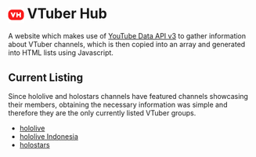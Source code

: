 # <img style="height: 2rem; vertical-align:middle" src="./docs/img/favicon.svg"> VTuber Hub
A website which makes use of [YouTube Data API v3](https://developers.google.com/youtube/v3) to gather information about VTuber channels, which is then copied into an array and generated into HTML lists using Javascript.

## Current Listing

Since hololive and holostars channels have featured channels showcasing their members, obtaining the necessary information was simple and therefore they are the only currently listed VTuber groups.

* [hololive](https://www.youtube.com/channel/UCJFZiqLMntJufDCHc6bQixg)
* [hololive Indonesia](https://www.youtube.com/channel/UCfrWoRGlawPQDQxxeIDRP0Q)
* [holostars](https://www.youtube.com/channel/UCWsfcksUUpoEvhia0_ut0bA)
